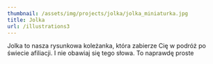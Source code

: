 ```yaml
---
thumbnail: /assets/img/projects/jolka/jolka_miniaturka.jpg
title: Jolka
url: /illustrations3
---
```


Jolka to nasza rysunkowa koleżanka, która zabierze Cię w podróż po świecie afiliacji. I nie obawiaj się tego słowa. To naprawdę proste

